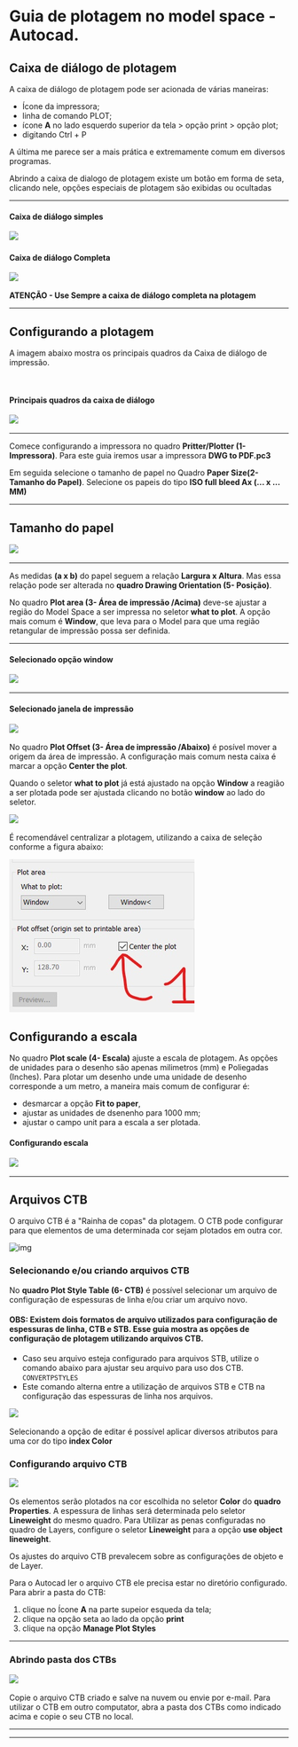# Guia de plotagem no model space - Autocad.

## Caixa de diálogo de plotagem

A caixa de diálogo de plotagem pode ser acionada de várias maneiras:

* Ícone da impressora;
* linha de comando PLOT;
* ícone **A** no lado esquerdo superior da tela > opção print > opção plot;
* digitando Ctrl + P

A última me parece ser a mais prática e extremamente comum em diversos programas.

Abrindo a caixa de dialogo de plotagem existe um botão em forma de seta, clicando nele, opções especiais de plotagem são exibidas ou ocultadas

<hr>

#### Caixa de diálogo simples

![](InkedmodelDiagSimp.jpg)

#### Caixa de diálogo Completa

![](InkedmodelDiagFull.jpg)

**ATENÇÃO - Use Sempre a caixa de diálogo completa na plotagem**

<hr>

## Configurando a plotagem

A imagem abaixo mostra os principais quadros da Caixa de diálogo de impressão.

<br>

#### Principais quadros da caixa de diálogo

![](PlotConfigura.png)
<hr>

Comece configurando a impressora no quadro **Pritter/Plotter (1- Impressora)**. Para este guia iremos usar a impressora **DWG to PDF.pc3**

Em seguida selecione o tamanho de papel no Quadro **Paper Size(2- Tamanho do Papel)**. Selecione os papeis do tipo **ISO full bleed Ax (... x ... MM)**

<hr>

## Tamanho do papel

![](tamanhoPapel.jpg)

<hr>

As medidas **(a x b)** do papel seguem a relação **Largura x Altura**. Mas essa relação pode ser alterada no **quadro Drawing Orientation (5- Posição)**.

No quadro **Plot area (3- Área de impressão /Acima)** deve-se ajustar a região do Model Space a ser impressa no seletor **what to plot**. A opção mais comum é **Window**, que leva para o Model para que uma região retangular de impressão possa ser definida.

<hr>

#### Selecionado opção **window**

![](plotAreaWindow.png)

<hr>

#### Selecionado janela de impressão

![](WindowSelec.jpg)


No quadro **Plot Offset (3- Área de impressão /Abaixo)** é posível mover a origem da área de impressão. A configuração mais comum nesta caixa é marcar a opção **Center the plot**.

Quando o seletor **what to plot** já está ajustado na opção **Window** a reagião a ser plotada pode ser ajustada clicando no botão **window** ao lado do seletor.


![](WindowBotao.jpg)

É recomendável centralizar a plotagem, utilizando a caixa de seleção conforme a figura abaixo:

![](CENTERPLOT.jpg)

## Configurando a escala

No quadro **Plot scale (4- Escala)** ajuste a escala de plotagem. As opções de unidades para o desenho são apenas milimetros (mm) e Poliegadas (Inches). Para plotar um desenho unde uma unidade de desenho corresponde a um metro, a maneira mais comum de configurar é:
* desmarcar a opção **Fit to paper**,
* ajustar as unidades de dsenenho para 1000 mm;
* ajustar o campo unit para a escala a ser plotada.

#### Configurando escala

![](escalaModel.jpg)

<hr>

## Arquivos CTB

O arquivo CTB é a "Rainha de copas" da plotagem. O CTB pode configurar para que elementos de uma determinada cor sejam plotados em outra cor.

![img](./cliproses.gif)

### Selecionando e/ou criando arquivos CTB

No **quadro Plot Style Table (6- CTB)** é possível selecionar um arquivo de configuração de espessuras de linha e/ou criar um arquivo novo.

#### OBS: Existem dois formatos de arquivo utilizados para configuração de espessuras de linha, CTB e STB. Esse guia mostra as opções de configuração de plotagem utilizando arquivos CTB.

- Caso seu arquivo esteja configurado para arquivos STB, utilize o  comando abaixo para ajustar seu arquivo para uso dos CTB.
    <br>
    ```CONVERTPSTYLES```
    <br>
- Este comando alterna entre a utilização de arquivos STB e CTB na configuração das espessuras de linha nos arquivos.

![](criarCTB.jpg)

Selecionando a opção de editar é possível aplicar diversos atributos para uma cor do tipo **index Color**

### Configurando arquivo CTB

![](confCTB.jpg)

Os elementos serão plotados na cor escolhida no seletor **Color** do **quadro Properties**. A espessura de linhas será determinada pelo seletor **Lineweight** do mesmo quadro. Para Utilizar as penas configuradas no quadro de Layers, configure o seletor **Lineweight** para a opção **use object lineweight**.

Os ajustes do arquivo CTB prevalecem sobre as configurações de objeto e de Layer.

Para o Autocad ler o arquivo CTB ele precisa estar no diretório configurado. Para abrir a pasta do CTB:

1. clique no Ícone **A** na parte supeior esqueda da tela;
2. clique na opção seta ao lado da opção **print**
3. clique na opção **Manage Plot Styles**

<hr>

### Abrindo pasta dos CTBs

![](AbribdoPastaCTB.jpg)

Copie o arquivo CTB criado e salve na nuvem ou envie por e-mail. Para utilizar o CTB em outro computator, abra a pasta dos CTBs como indicado acima e copie o seu CTB no local.

<hr>
<hr>
